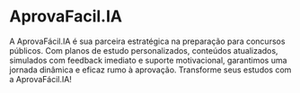 # AprovaFacil.IA
A AprovaFácil.IA é sua parceira estratégica na preparação para concursos públicos. Com planos de estudo personalizados, conteúdos atualizados, simulados com feedback imediato e suporte motivacional, garantimos uma jornada dinâmica e eficaz rumo à aprovação. Transforme seus estudos com a AprovaFácil.IA!
